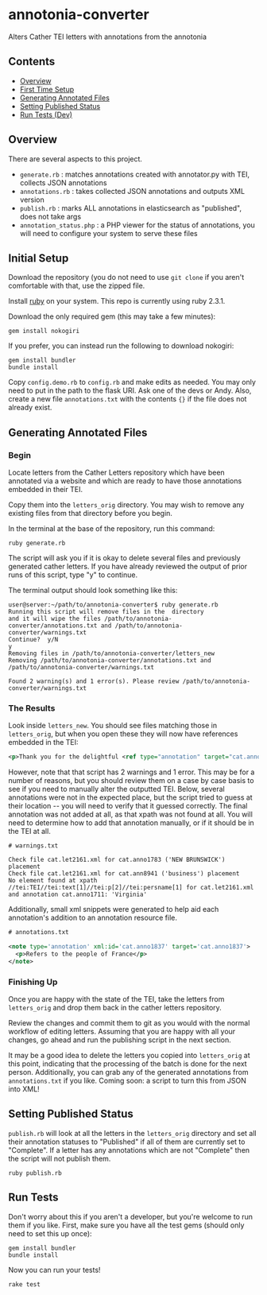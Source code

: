# annotonia-converter
Alters Cather TEI letters with annotations from the annotonia

## Contents

- [Overview](#overview)
- [First Time Setup](#initial-setup)
- [Generating Annotated Files](#generating-annotated-files)
- [Setting Published Status](#setting-published-status)
- [Run Tests (Dev)](#run-tests)

## Overview

There are several aspects to this project.

- `generate.rb` : matches annotations created with annotator.py with TEI, collects JSON annotations
- `annotations.rb` : takes collected JSON annotations and outputs XML version
- `publish.rb` : marks ALL annotations in elasticsearch as "published", does not take args
- `annotation_status.php` : a PHP viewer for the status of annotations, you will need to configure your system to serve these files

## Initial Setup

Download the repository (you do not need to use `git clone` if you aren't comfortable with that, use the zipped file.

Install [ruby](https://www.ruby-lang.org/en/documentation/installation/) on your system.  This repo is currently using ruby 2.3.1.

Download the only required gem (this may take a few minutes):

```
gem install nokogiri
```

If you prefer, you can instead run the following to download nokogiri:

```
gem install bundler
bundle install
```

Copy `config.demo.rb` to `config.rb` and make edits as needed.  You may only need to put in the path to the flask URI.  Ask one of the devs or Andy.  Also, create a new file `annotations.txt` with the contents `{}` if the file does not already exist.

## Generating Annotated Files

### Begin

Locate letters from the Cather Letters repository which have been annotated via a website and which are ready to have those 
annotations embedded in their TEI.

Copy them into the `letters_orig` directory.  You may wish to remove any existing files from that directory before you begin.

In the terminal at the base of the repository, run this command:

```
ruby generate.rb
```

The script will ask you if it is okay to delete several files and previously generated cather letters.  If you have already reviewed
the output of prior runs of this script, type "y" to continue.

The terminal output should look something like this:

```
user@server:~/path/to/annotonia-converter$ ruby generate.rb 
Running this script will remove files in the  directory
and it will wipe the files /path/to/annotonia-converter/annotations.txt and /path/to/annotonia-converter/warnings.txt
Continue?  y/N
y
Removing files in /path/to/annotonia-converter/letters_new
Removing /path/to/annotonia-converter/annotations.txt and /path/to/annotonia-converter/warnings.txt

Found 2 warning(s) and 1 error(s). Please review /path/to/annotonia-converter/warnings.txt
```

### The Results

Look inside `letters_new`.  You should see files matching those in `letters_orig`, but when you open these they will now have references
embedded in the TEI:

```xml
<p>Thank you for the delightful <ref type="annotation" target="cat.anno281">French</ref> notice...</p>
```

However, note that that script has 2 warnings and 1 error.  This may be for a number of reasons, but you should review them on a case
by case basis to see if you need to manually alter the outputted TEI.  Below, several annotations were not in the expected place, but
the script tried to guess at their location -- you will need to verify that it guessed correctly.  The final annotation was not added at all,
as that xpath was not found at all.  You will need to determine how to add that annotation manually, or if it should be in the TEI at all.

```
# warnings.txt

Check file cat.let2161.xml for cat.anno1783 ('NEW BRUNSWICK') placement
Check file cat.let2161.xml for cat.ann8941 ('business') placement
No element found at xpath //tei:TEI//tei:text[1]//tei:p[2]//tei:persname[1] for cat.let2161.xml and annotation cat.anno1711: 'Virginia'
```

Additionally, small xml snippets were generated to help aid each annotation's addition to an annotation resource file.

```xml
# annotations.txt

<note type='annotation' xml:id='cat.anno1837' target='cat.anno1837'>
  <p>Refers to the people of France</p>
</note>
```

### Finishing Up

Once you are happy with the state of the TEI, take the letters from `letters_orig` and drop them back in the cather letters repository.

Review the changes and commit them to git as you would with the normal workflow of editing letters.  Assuming that you are happy with all your changes, go ahead and run the publishing script in the next section.

It may be a good idea to delete the letters you copied into `letters_orig` at this point, indicating that the processing of the batch is done for the next person.  Additionally, you can grab any of the generated annotations from `annotations.txt` if you like.  Coming soon:  a script to turn this from JSON into XML!

## Setting Published Status

`publish.rb` will look at all the letters in the `letters_orig` directory and set all their annotation statuses to "Published" if all of them are currently set to "Complete".  If a letter has any annotations which are not "Complete" then the script will not publish them.

```
ruby publish.rb
```

## Run Tests

Don't worry about this if you aren't a developer, but you're welcome to run them if you like.  First, make sure you have all the test gems (should only need to set this up once): 

```
gem install bundler
bundle install
```

Now you can run your tests!

```
rake test
```
